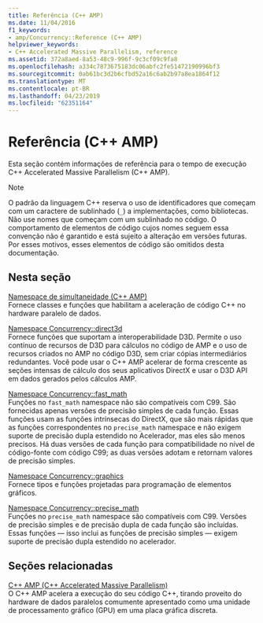 ```yaml
---
title: Referência (C++ AMP)
ms.date: 11/04/2016
f1_keywords:
- amp/Concurrency::Reference (C++ AMP)
helpviewer_keywords:
- C++ Accelerated Massive Parallelism, reference
ms.assetid: 372a8aed-8a53-48c9-996f-9c3cf09c9fa8
ms.openlocfilehash: a334c7873675183dc06abfc2fe51472190996bf3
ms.sourcegitcommit: 0ab61bc3d2b6cfbd52a16c6ab2b97a8ea1864f12
ms.translationtype: MT
ms.contentlocale: pt-BR
ms.lasthandoff: 04/23/2019
ms.locfileid: "62351164"
---
```

# <a name="reference-c-amp"></a>Referência (C++ AMP)

Esta seção contém informações de referência para o tempo de execução C++ Accelerated Massive Parallelism (C++ AMP).

> [!NOTE]
>  O padrão da linguagem C++ reserva o uso de identificadores que começam com um caractere de sublinhado (`_`) a implementações, como bibliotecas. Não use nomes que começam com um sublinhado no código. O comportamento de elementos de código cujos nomes seguem essa convenção não é garantido e está sujeito a alteração em versões futuras. Por esses motivos, esses elementos de código são omitidos desta documentação.

## <a name="in-this-section"></a>Nesta seção

[Namespace de simultaneidade (C++ AMP)](concurrency-namespace-cpp-amp.md)<br/>
Fornece classes e funções que habilitam a aceleração de código C++ no hardware paralelo de dados.

[Namespace Concurrency::direct3d](concurrency-direct3d-namespace.md)<br/>
Fornece funções que suportam a interoperabilidade D3D. Permite o uso contínuo de recursos de D3D para cálculos no código de AMP e o uso de recursos criados no AMP no código D3D, sem criar cópias intermediários redundantes. Você pode usar o C++ AMP acelerar de forma crescente as seções intensas de cálculo dos seus aplicativos DirectX e usar o D3D API em dados gerados pelos cálculos AMP.

[Namespace Concurrency::fast_math](concurrency-fast-math-namespace.md)<br/>
Funções no `fast_math` namespace não são compatíveis com C99. São fornecidas apenas versões de precisão simples de cada função. Essas funções usam as funções intrínsecas do DirectX, que são mais rápidas que as funções correspondentes no `precise_math` namespace e não exigem suporte de precisão dupla estendido no Acelerador, mas eles são menos precisos. Há duas versões de cada função para compatibilidade no nível de código-fonte com código C99; as duas versões adotam e retornam valores de precisão simples.

[Namespace Concurrency::graphics](concurrency-graphics-namespace.md)<br/>
Fornece tipos e funções projetadas para programação de elementos gráficos.

[Namespace Concurrency::precise_math](concurrency-precise-math-namespace.md)<br/>
Funções no `precise_math` namespace são compatíveis com C99. Versões de precisão simples e de precisão dupla de cada função são incluídas. Essas funções — isso inclui as funções de precisão simples — exigem suporte de precisão dupla estendido no acelerador.

## <a name="related-sections"></a>Seções relacionadas

[C++ AMP (C++ Accelerated Massive Parallelism)](../../../parallel/amp/cpp-amp-cpp-accelerated-massive-parallelism.md)<br/>
O C++ AMP acelera a execução do seu código C++, tirando proveito do hardware de dados paralelos comumente apresentado como uma unidade de processamento gráfico (GPU) em uma placa gráfica discreta.
